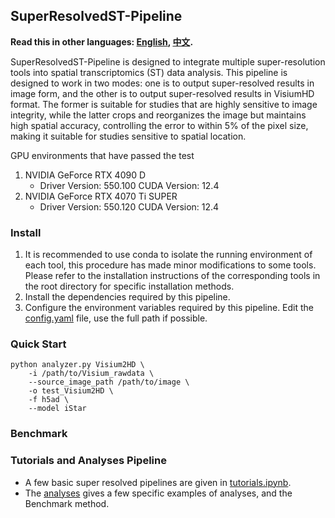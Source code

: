## SuperResolvedST-Pipeline

**Read this in other languages: [English](README.md), [中文](README.zh.md).**

SuperResolvedST-Pipeline is designed to integrate multiple super-resolution tools into spatial transcriptomics (ST) data analysis. This pipeline is designed to work in two modes: one is to output super-resolved results in image form, and the other is to output super-resolved results in VisiumHD format. The former is suitable for studies that are highly sensitive to image integrity, while the latter crops and reorganizes the image but maintains high spatial accuracy, controlling the error to within 5% of the pixel size, making it suitable for studies sensitive to spatial location.

GPU environments that have passed the test
1. NVIDIA GeForce RTX 4090 D
    - Driver Version: 550.100 CUDA Version: 12.4
2. NVIDIA GeForce RTX 4070 Ti SUPER
    - Driver Version: 550.120 CUDA Version: 12.4

### Install
1. It is recommended to use conda to isolate the running environment of each tool, this procedure has made minor modifications to some tools. Please refer to the installation instructions of the corresponding tools in the root directory for specific installation methods.
2. Install the dependencies required by this pipeline.
3. Configure the environment variables required by this pipeline. Edit the [config.yaml](config.yaml) file, use the full path if possible.

### Quick Start
```
python analyzer.py Visium2HD \
    -i /path/to/Visium_rawdata \
    --source_image_path /path/to/image \
    -o test_Visium2HD \
    -f h5ad \
    --model iStar
```
### Benchmark

### Tutorials and Analyses Pipeline

- A few basic super resolved pipelines are given in [tutorials.ipynb](tutorials.ipynb).
- The [analyses](analyses) gives a few specific examples of analyses, and the Benchmark method.
